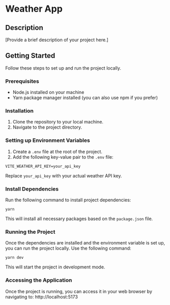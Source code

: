 # Weather App

## Description
[Provide a brief description of your project here.]

## Getting Started
Follow these steps to set up and run the project locally.

### Prerequisites
- Node.js installed on your machine
- Yarn package manager installed (you can also use npm if you prefer)

### Installation
1. Clone the repository to your local machine.
2. Navigate to the project directory.

### Setting up Environment Variables
1. Create a `.env` file at the root of the project.
2. Add the following key-value pair to the `.env` file: 
```
VITE_WEATHER_API_KEY=your_api_key
```
Replace `your_api_key` with your actual weather API key.

### Install Dependencies
Run the following command to install project dependencies:
```
yarn
```
This will install all necessary packages based on the `package.json` file.

### Running the Project
Once the dependencies are installed and the environment variable is set up, you can run the project locally.
Use the following command: 
```
yarn dev
```
This will start the project in development mode.

### Accessing the Application
Once the project is running, you can access it in your web browser by navigating to: http://localhost:5173



